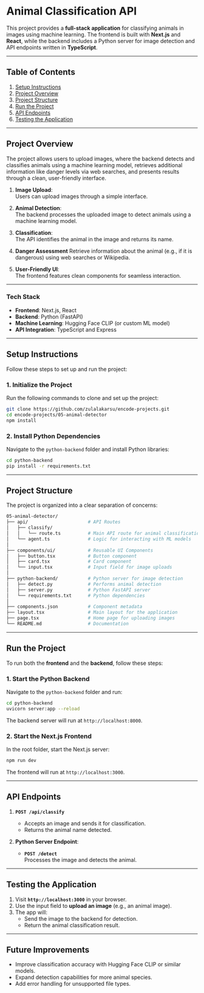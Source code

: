 # **Animal Classification API**

This project provides a **full-stack application** for classifying animals in images using machine learning. The frontend is built with **Next.js** and **React**, while the backend includes a Python server for image detection and API endpoints written in **TypeScript**. 

---

## **Table of Contents**
1. [Setup Instructions](#setup-instructions)
2. [Project Overview](#project-overview)
3. [Project Structure](#project-structure)  
4. [Run the Project](#run-the-project)  
5. [API Endpoints](#api-endpoints)  
6. [Testing the Application](#testing-the-application)  

---

## **Project Overview**

The project allows users to upload images, where the backend detects and classifies animals using a machine learning model, retrieves additional information like danger levels via web searches, and presents results through a clean, user-friendly interface.

1. **Image Upload**:  
   Users can upload images through a simple interface.  

2. **Animal Detection**:  
   The backend processes the uploaded image to detect animals using a machine learning model.

3. **Classification**:  
   The API identifies the animal in the image and returns its name.  

4. **Danger Assessment** 
   Retrieve information about the animal (e.g., if it is dangerous) using web searches or Wikipedia.  

5. **User-Friendly UI**:  
   The frontend features clean components for seamless interaction.

---

### **Tech Stack**
- **Frontend**: Next.js, React  
- **Backend**: Python (FastAPI)  
- **Machine Learning**: Hugging Face CLIP (or custom ML model)  
- **API Integration**: TypeScript and Express  

---

## **Setup Instructions**

Follow these steps to set up and run the project:

### **1. Initialize the Project**
Run the following commands to clone and set up the project:

```bash
git clone https://github.com/zulalakarsu/encode-projects.git
cd encode-projects/05-animal-detector
npm install
```

### **2. Install Python Dependencies**
Navigate to the `python-backend` folder and install Python libraries:

```bash
cd python-backend
pip install -r requirements.txt
```

---

## **Project Structure**

The project is organized into a clear separation of concerns:

```bash
05-animal-detector/
├── api/                      # API Routes
│   ├── classify/
│   │   └── route.ts          # Main API route for animal classification
│   └── agent.ts              # Logic for interacting with ML models
│
├── components/ui/            # Reusable UI Components
│   ├── button.tsx            # Button component
│   ├── card.tsx              # Card component
│   └── input.tsx             # Input field for image uploads
│
├── python-backend/           # Python server for image detection
│   ├── detect.py             # Performs animal detection
│   ├── server.py             # Python FastAPI server
│   └── requirements.txt      # Python dependencies
│
├── components.json           # Component metadata
├── layout.tsx                # Main layout for the application
├── page.tsx                  # Home page for uploading images
└── README.md                 # Documentation
```

---

## **Run the Project**

To run both the **frontend** and the **backend**, follow these steps:

### **1. Start the Python Backend**
Navigate to the `python-backend` folder and run:

```bash
cd python-backend
uvicorn server:app --reload
```

The backend server will run at `http://localhost:8000`.

### **2. Start the Next.js Frontend**
In the root folder, start the Next.js server:

```bash
npm run dev
```

The frontend will run at `http://localhost:3000`.

---

## **API Endpoints**

1. **`POST /api/classify`**  
   - Accepts an image and sends it for classification.  
   - Returns the animal name detected.

2. **Python Server Endpoint**:  
   - **`POST /detect`**  
     Processes the image and detects the animal.  

---

## **Testing the Application**

1. Visit **`http://localhost:3000`** in your browser.  
2. Use the input field to **upload an image** (e.g., an animal image).  
3. The app will:
   - Send the image to the backend for detection.  
   - Return the animal classification result.  

---

## **Future Improvements**
- Improve classification accuracy with Hugging Face CLIP or similar models.  
- Expand detection capabilities for more animal species.  
- Add error handling for unsupported file types.  


